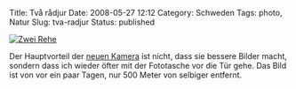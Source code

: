 Title: Två rådjur
Date: 2008-05-27 12:12
Category: Schweden
Tags: photo, Natur
Slug: tva-radjur
Status: published

[![Zwei
Rehe](/pic/radjurx2_s.jpg "Zwei Rehe")](/pic/radjurx2_l.jpg)

Der Hauptvorteil der [neuen
Kamera](http://www.fiket.de/2008/05/13/present-till-mig-sjaelv/) ist
nicht, dass sie bessere Bilder macht, sondern dass ich wieder öfter mit
der Fototasche vor die Tür gehe. Das Bild ist von vor ein paar Tagen,
nur 500 Meter von selbiger entfernt.

